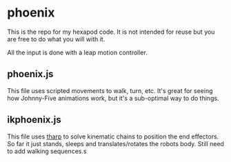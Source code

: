 # phoenix

This is the repo for my hexapod code. It is not intended for reuse but you are free to do what you will with it.

All the input is done with a leap motion controller.

## phoenix.js
This file uses scripted movements to walk, turn, etc. It's great for seeing how Johnny-Five animations work, but it's a sub-optimal way to do things.

## ikphoenix.js
This file uses [tharp](https://github.com/dtex/tharp) to solve kinematic chains to position the end effectors. So far it just stands, sleeps and translates/rotates the robots body. Still need to add walking sequences.s

